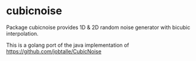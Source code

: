 cubicnoise
==========

Package cubicnoise provides 1D & 2D random noise generator
with bicubic interpolation.

This is a golang port of the java implementation of
https://github.com/jobtalle/CubicNoise
